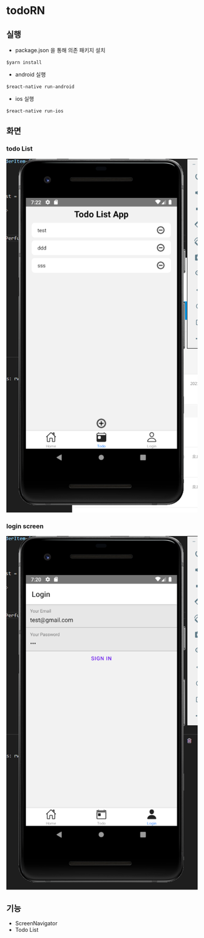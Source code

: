 # todoRN
## 실행
- package.json 을 통해 의존 패키지 설치
```shell
$yarn install
```
- android 실행
```shell
$react-native run-android 
```
- ios 실행
```shell
$react-native run-ios
```
## 화면
### todo List
![ex_screenshot](20210316_1237.PNG)
### login screen
![ex_screenshot](20210316_2092.PNG)
## 기능
- ScreenNavigator 
- Todo List
